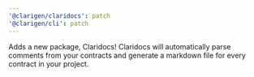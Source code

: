```yaml
---
'@clarigen/claridocs': patch
'@clarigen/cli': patch
---
```


Adds a new package, Claridocs! Claridocs will automatically parse comments from your contracts and generate a markdown file for every contract in your project.
